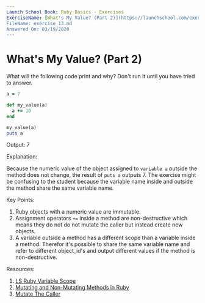 ```yaml
---
Launch School Book: Ruby Basics - Exercises
ExerciseName: [What's My Value? (Part 2)](https://launchschool.com/exercises/6a52fdb1)
FileName: exercise_13.md
Answered On: 03/19/2020
---
```


# What's My Value? (Part 2)

What will the following code print and why? Don't run it until you have 
tried to answer.

```ruby
a = 7

def my_value(a)
  a += 10
end

my_value(a)
puts a
```
Output: 7

Explanation: 

Because the numeric value of the object assigned to `variable a` outside the method 
does not change, the result of `puts a` outputs 7.  The exercise might be confusing 
to the student because the variable name inside and outside the method share the 
same variable name.

Key Points: 

1. Ruby objects with a numeric value are immutable. 
2. Assignment operators `+=` inside a method are non-destructive which means they 
do not do not mutate the caller but instead create new objects.
3. A variable outside a method has a different scope than a variable inside 
a method. Therefor it's possible to share the same variable name and refer to 
different object_id's and output different values if the method is non-destructive.

Resources:

1. [LS Ruby Variable Scope](https://launchschool.com/books/ruby/read/variables#variablescope)
2. [Mutating and Non-Mutating Methods in Ruby](https://launchschool.com/blog/mutating-and-non-mutating-methods)
3. [Mutate The Caller](https://medium.com/@anacasilva/mutate-the-caller-bf01d90c15a6)